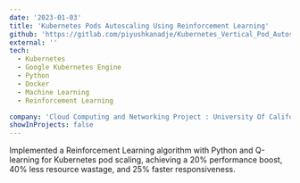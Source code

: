 ```yaml
---
date: '2023-01-03'
title: 'Kubernetes Pods Autoscaling Using Reinforcement Learning'
github: 'https://gitlab.com/piyushkanadje/Kubernetes_Vertical_Pod_Autoscaling_Using_RL'
external: ''
tech:
  - Kubernetes 
  - Google Kubernetes Engine
  - Python
  - Docker
  - Machine Learning
  - Reinforcement Learning

company: 'Cloud Computing and Networking Project : University Of Californi, Riverside'
showInProjects: false
---
```


Implemented a Reinforcement Learning algorithm with Python and Q-learning for Kubernetes pod scaling, achieving a 20% performance boost, 40% less resource wastage, and 25% faster responsiveness.